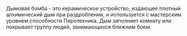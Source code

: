 Дымовая бомба - это керамическое устройство, издающее плотный алхимический дым при раздроблении, и используется с мастерским уровнем способности Пиротехника. Дым заполняет комнату или покрывает группу людей, занимающихся ближним боем.